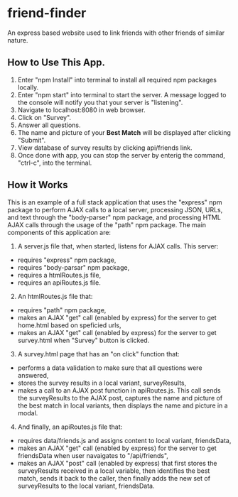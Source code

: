 # friend-finder
An express based website used to link friends with other friends of similar nature.

## How to Use This App.
1. Enter "npm Install" into terminal to install all required npm packages locally.
2. Enter "npm start" into terminal to start the server. A message logged to the console will notify you that your server is "listening".
3. Navigate to localhost:8080 in web browser.
4. Click on "Survey".
5. Answer all questions.
6. The name and picture of your **Best Match** will be displayed after clicking "Submit".
7. View database of survey results by clicking api/friends link.
7. Once done with app, you can stop the server by enterig the command, "ctrl-c", into the terminal.



## How it Works

This is an example of a full stack application that uses the "express" npm package to perform AJAX calls to a local server, processing JSON, URLs, and text through the "body-parser" npm package, and processing HTML AJAX calls through the usage of the "path" npm package. The main components of this application are: 
1. A server.js file that, when started, listens for AJAX calls. This server:
* requires "express" npm package,
* requires "body-parsar" npm package,
* requires a htmlRoutes.js file,
* requires an apiRoutes.js file.

2. An htmlRoutes.js file that:
* requires "path" npm package,
* makes an AJAX "get" call (enabled by express) for the server to get home.html based on speficied urls,
* makes an AJAX "get" call (enabled by express) for the server to get survey.html when "Survey" button is clicked.

3. A survey.html page that has an "on click" function that:
* performs a data validation to make sure that all questions were answered,
* stores the survey results in a local variant, surveyResults,
* makes a call to an AJAX post function in apiRoutes.js. This call sends the surveyResults to the AJAX post, captures the name and picture of the best match in local variants, then displays the name and picture in a modal.

4. And finally, an apiRoutes.js file that:
* requires data/friends.js and assigns content to local variant, friendsData,
* makes an AJAX "get" call (enabled by express) for the server to get friendsData when user navaigates to "/api/friends",
* makes an AJAX "post" call (enabled by express) that first stores the surveyResults received in a local variable, then identifies the best match, sends it back to the caller, then finally adds the new set of surveyResults to the local variant, friendsData.


